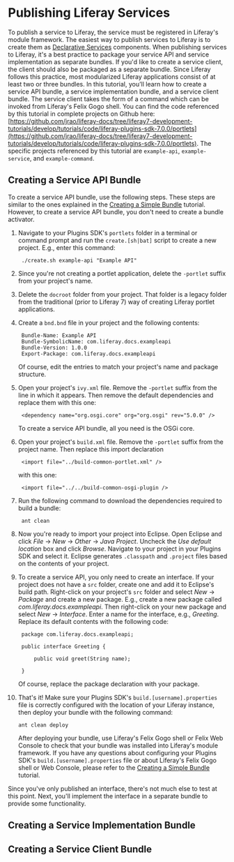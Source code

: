 # Publishing Liferay Services

To publish a service to Liferay, the service must be registered in Liferay's
module framework. The easiest way to publish services to Liferay is to create
them as [Declarative Services](http://wiki.osgi.org/wiki/Declarative_Services)
components. When publishing services to Liferay, it's a best practice to package
your service API and service implementation as separate bundles. If you'd like
to create a service client, the client should also be packaged as a separate
bundle. Since Liferay follows this practice, most modularized Liferay
applications consist of at least two or three bundles. In this tutorial, you'll
learn how to create a service API bundle, a service implementation bundle, and a
service client bundle. The service client takes the form of a command which can
be invoked from Liferay's Felix Gogo shell. You can find the code referenced by
this tutorial in complete projects on Github here:
[https://github.com/jrao/liferay-docs/tree/liferay7-development-tutorials/develop/tutorials/code/liferay-plugins-sdk-7.0.0/portlets](https://github.com/jrao/liferay-docs/tree/liferay7-development-tutorials/develop/tutorials/code/liferay-plugins-sdk-7.0.0/portlets). The specific projects referenced by this tutorial are `example-api`, `example-service`, and `example-command`.

## Creating a Service API Bundle

To create a service API bundle, use the following steps. These steps are similar
to the ones explained in the [Creating a Simple Bundle]() tutorial. However, to
create a service API bundle, you don't need to create a bundle activator. 

1. Navigate to your Plugins SDK's `portlets` folder in a terminal or command
   prompt and run the `create.[sh|bat]` script to create a new project. E.g.,
   enter this command:

        ./create.sh example-api "Example API"

2. Since you're not creating a portlet application, delete the `-portlet` suffix
   from your project's name.

3. Delete the `docroot` folder from your project. That folder is a legacy folder
   from the traditional (prior to Liferay 7) way of creating Liferay portlet
   applications.

4. Create a `bnd.bnd` file in your project and the following contents:

        Bundle-Name: Example API
        Bundle-SymbolicName: com.liferay.docs.exampleapi
        Bundle-Version: 1.0.0
        Export-Package: com.liferay.docs.exampleapi

    Of course, edit the entries to match your project's name and package
    structure.

5. Open your project's `ivy.xml` file. Remove the `-portlet` suffix from the
   line in which it appears. Then remove the default dependencies and replace
   them with this one:

        <dependency name="org.osgi.core" org="org.osgi" rev="5.0.0" />

    To create a service API bundle, all you need is the OSGi core.

6. Open your project's `build.xml` file. Remove the `-portlet` suffix from the
   project name. Then replace this import declaration

        <import file="../build-common-portlet.xml" />

    with this one:

        <import file="../../build-common-osgi-plugin />

7. Run the following command to download the dependencies required to build a
   bundle:

        ant clean

8. Now you're ready to import your project into Eclipse. Open Eclipse and click
   *File* &rarr; *New* &rarr; *Other* &rarr; *Java Project*. Uncheck the *Use
   default location* box and click *Browse*. Navigate to your project in your
   Plugins SDK and select it. Eclipse generates `.classpath` and `.project`
   files based on the contents of your project.

9. To create a service API, you only need to create an interface. If your
   project does not have a `src` folder, create one and add it to Eclipse's
   build path. Right-click on your project's `src` folder and select *New*
   &rarr; *Package* and create a new package. E.g., create a new package called
   *com.liferay.docs.exampleapi*. Then right-click on your new package and
   select *New* &rarr; *Interface*. Enter a name for the interface, e.g.,
   *Greeting*. Replace its default contents with the following code:

        package com.liferay.docs.exampleapi;

        public interface Greeting {
                
            public void greet(String name);

        }

    Of course, replace the package declaration with your package.

10. That's it! Make sure your Plugins SDK's `build.[username].properties` file
    is correctly configured with the location of your Liferay instance, then
    deploy your bundle with the following command:

        ant clean deploy

    After deploying your bundle, use Liferay's Felix Gogo shell or Felix Web
    Console to check that your bundle was installed into Liferay's module
    framework. If you have any questions about configuring your Plugins SDK's
    `build.[username].properties` file or about Liferay's Felix Gogo shell or
    Web Console, please refer to the [Creating a Simple Bundle]() tutorial.
    
Since you've only published an interface, there's not much else to test at this
point. Next, you'll implement the interface in a separate bundle to provide some
functionality.

## Creating a Service Implementation Bundle

## Creating a Service Client Bundle
